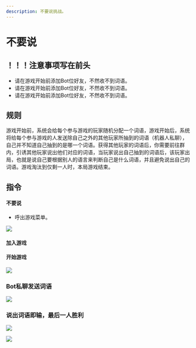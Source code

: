 ```yaml
---
description: 不要说挑战。
---
```


# 不要说

## ！！！注意事项写在前头

* 请在游戏开始前添加Bot位好友，不然收不到词语。
* 请在游戏开始前添加Bot位好友，不然收不到词语。
* 请在游戏开始前添加Bot位好友，不然收不到词语。

## 规则

游戏开始前，系统会给每个参与游戏的玩家随机分配一个词语，游戏开始后，系统将给每个参与游戏的人发送除自己之外的其他玩家所抽到的词语（机器人私聊），自己并不知道自己抽到的是哪一个词语。获得其他玩家的词语后，你需要前往群内，引诱其他玩家说出他们对应的词语，当玩家说出自己抽到的词语后，该玩家出局，也就是说自己要根据别人的语言来判断自己是什么词语，并且避免说出自己的词语。游戏淘汰到仅剩一人时，本局游戏结束。

## 指令

#### 不要说

* 呼出游戏菜单。

![](../.gitbook/assets/IMG\_20210802\_224357.jpg)

#### 加入游戏

#### 开始游戏

![](../.gitbook/assets/IMG\_20210802\_225507.jpg)

### Bot私聊发送词语

![](../.gitbook/assets/IMG\_20210802\_225531.jpg)

### 说出词语即输，最后一人胜利

![](../.gitbook/assets/IMG\_20210802\_230026.jpg)

![](../.gitbook/assets/IMG\_20210802\_230034.jpg)
